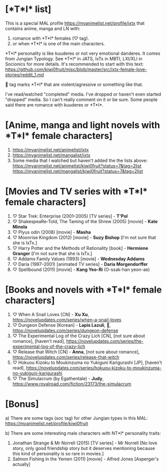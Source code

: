 [\*T\*I\* list]
================================
This is a special MAL profile https://myanimelist.net/profile/ixtx that contains anime, manga and LN with:

1) romance with \*T\*I\* females (♡ tag).
2) or when \*T\*I\* is one of the main characters.

\*T\*I\* personality is like kuuderes or not very emotional danderes. It comes from Jungian Typology. See \*T\*I\* in JATS, IxTx in MBTI, LXI/XLI in Socionics for more details. It's recommended to start with this text: https://github.com/kiwi0fruit/misc/blob/master/src/ixtx-female-love-stories/reddit_1.md

👊 tag marks \*T\*I\* that are violent/agressive or something like that.

I've read/watched "completed" media. I've dropped or haven't even started "dropped" media. So I can't really comment on it or be sure. Some people said there are romance with kuuderes or \*T\*I\*.


[Anime, manga and light novels with \*T\*I\* female characters]
================================
1. https://myanimelist.net/animelist/ixtx
2. https://myanimelist.net/mangalist/ixtx
3. Some media that I watched but haven't added the the lists above:
https://myanimelist.net/animelist/kiwi0fruit?status=7&tag=2list
https://myanimelist.net/mangalist/kiwi0fruit?status=7&tag=2list


[Movies and TV series with \*T\*I\* female characters]
================================
1. ♡ Star Trek: Enterprise (2001–2005) [TV series] - **T'Pol**
2. ♡ ShakespeaRe-Told, The Taming of the Shrew (2005) [movie] - **Kate Minola**
3. ♡ Plyus odin (2008) [movie] - **Masha**
4. ♡ Moonrise Kingdom (2012) [movie] - **Suzy Bishop** [I'm not sure that she is IxTx.]
5. ♡ Harry Potter and the Methods of Rationality [book] - **Hermione Granger** [I'm not sure that she is IxTx.]
6. ♡ Addams Family Values (1993) [movie] - **Wednesday Addams**
7. ♡ Daria (1997–2001) [animated TV series] - **Daria Morgendorffer**
8. ♡ Spellbound (2011) [movie] - **Kang Yeo-Ri** (O-ssak-han yeon-ae)

[Books and novels with \*T\*I\* female characters]
================================
1. ♡ When A Snail Loves [CN] - **Xu Xu**, https://novelupdates.com/series/when-a-snail-loves
2. ♡ Dungeon Defense [Korean] - **Lapis Lazuli**, 👊, https://novelupdates.com/series/dungeon-defense
3. ♡ The Experimental Log of the Crazy Lich [CN], [not sure about romance], [haven't read], https://novelupdates.com/series/the-experimental-log-of-the-crazy-lich
4. ♡ Release that Witch [CN] - **Anna**, [not sure about romance], https://novelupdates.com/series/release-that-witch
5. ♡ Hokuou Kizoku to Moukinzuma no Yukiguni Karigurashi [JP], [haven't read], https://novelupdates.com/series/hokuou-kizoku-to-moukinzuma-no-yukiguni-karigurashi
6. ♡ The Simulacrum (by Egathentale) - **Judy**, https://www.royalroad.com/fiction/23173/the-simulacrum

[Bonus]
================================
a) There are some tags (soc tag) for other Jungian types in this MAL: https://myanimelist.net/profile/kiwi0fruit

b) There are some interesting male characters with NT\*I\* personality traits:

1. Jonathan Strange & Mr Norrell (2015) [TV series] - Mr Norrell [No love story, only good friendship story but it deserves mentioning because this kind of personality is so rare in movies.]
2. Salmon Fishing in the Yemen (2011) [movie] - Alfred Jones [Asperger's actually]
